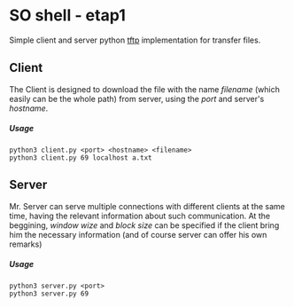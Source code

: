 # SO shell - etap1
Simple client and server python [tftp](https://datatracker.ietf.org/doc/html/rfc1350) implementation for transfer files.

## Client
The Client is designed to download the file with the name *filename* (which easily can be the whole path) from server, using the *port* and server's *hostname*. 

##### Usage

```
python3 client.py <port> <hostname> <filename>
python3 client.py 69 localhost a.txt
```

## Server
Mr. Server can serve multiple connections with different clients at the same time, having the relevant information about such communication. At the beggining, *window wize* and *block size* can be specified if the client bring him the necessary information (and of course server can offer his own remarks)

##### Usage

```
python3 server.py <port>
python3 server.py 69
```

